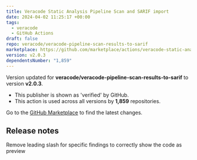 ```yaml
---
title: Veracode Static Analysis Pipeline Scan and SARIF import
date: 2024-04-02 11:25:17 +00:00
tags:
  - veracode
  - GitHub Actions
draft: false
repo: veracode/veracode-pipeline-scan-results-to-sarif
marketplace: https://github.com/marketplace/actions/veracode-static-analysis-pipeline-scan-and-sarif-import
version: v2.0.3
dependentsNumber: "1,859"
---
```



Version updated for **veracode/veracode-pipeline-scan-results-to-sarif** to version **v2.0.3**.
- This publisher is shown as 'verified' by GitHub.
- This action is used across all versions by **1,859** repositories.

Go to the [GitHub Marketplace](https://github.com/marketplace/actions/veracode-static-analysis-pipeline-scan-and-sarif-import) to find the latest changes.

## Release notes

Remove leading slash for specific findings to correctly show the code as preview
